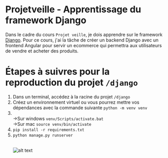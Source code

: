 # Projetveille - Apprentissage du framework Django

Dans le cadre du cours <code>Projet veille</code>, je dois apprendre sur le framework <a href="https://docs.djangoproject.com">Django</a>.
Pour ce cours, j'ai la tâche de créer un backend Django avec un frontend Angular pour servir un ecommerce qui permettra aux utilisateurs de vendre et acheter des produits.


<h1>Étapes à suivres pour la reproduction du projet <code>/django</code></h1>
<ol>
  <li>Dans un terminal, accédez à la racine du projet <code>/django</code></li>
  <li>Créez un environnement virtuel ou vous pourrez mettre vos dépendances avec 
    la commande suivante <code>python -m venv venv</code></li>
  <li>
    <br>
    ->Sur windows <code>venv/Scripts/activate.bat</code>
    <br>
    ->Sur mac <code>source venv/bin/activate</code>
  </li>
  <li><code>pip install -r requirements.txt</code></li>
  <li><code>python manage.py runserver</code></li>
  <br>
    


![alt text](https://acquire.io/wp-content/uploads/2017/12/7-Ecommerce-Technology-Trends-that-Empower-Businesses-Updated.png)
